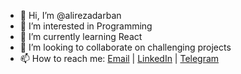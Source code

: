 - 👋 Hi, I’m @alirezadarban
- 👀 I’m interested in Programming
- 🌱 I’m currently learning React
- 💞️ I’m looking to collaborate on challenging projects
- 📫 How to reach me: [Email](alirezadarban@gmail.com) | [LinkedIn](https://www.linkedin.com/in/alirezadarban/) | [Telegram](https://t.me/alirezadarban)

<!---
alirezadarban/alirezadarban is a ✨ special ✨ repository because its `README.md` (this file) appears on your GitHub profile.
You can click the Preview link to take a look at your changes.
--->
